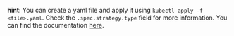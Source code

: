 **hint**:  You can create a yaml file and apply it using `kubectl apply -f <file>.yaml`.
Check the `.spec.strategy.type` field for more information.
You can find the documentation [here](https://kubernetes.io/docs/concepts/workloads/controllers/deployment/#strategy).
